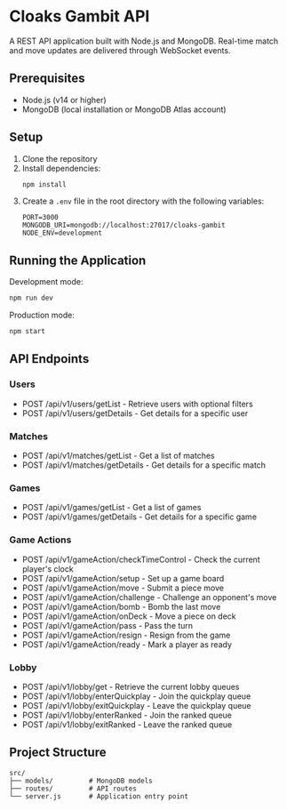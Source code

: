# Cloaks Gambit API

A REST API application built with Node.js and MongoDB. Real-time match and move
updates are delivered through WebSocket events.

## Prerequisites

- Node.js (v14 or higher)
- MongoDB (local installation or MongoDB Atlas account)

## Setup

1. Clone the repository
2. Install dependencies:
   ```bash
   npm install
   ```
3. Create a `.env` file in the root directory with the following variables:
   ```
   PORT=3000
   MONGODB_URI=mongodb://localhost:27017/cloaks-gambit
   NODE_ENV=development
   ```

## Running the Application

Development mode:
```bash
npm run dev
```

Production mode:
```bash
npm start
```
## API Endpoints

### Users
- POST /api/v1/users/getList - Retrieve users with optional filters
- POST /api/v1/users/getDetails - Get details for a specific user

### Matches
- POST /api/v1/matches/getList - Get a list of matches
- POST /api/v1/matches/getDetails - Get details for a specific match

### Games
- POST /api/v1/games/getList - Get a list of games
- POST /api/v1/games/getDetails - Get details for a specific game

### Game Actions
- POST /api/v1/gameAction/checkTimeControl - Check the current player's clock
- POST /api/v1/gameAction/setup - Set up a game board
- POST /api/v1/gameAction/move - Submit a piece move
- POST /api/v1/gameAction/challenge - Challenge an opponent's move
- POST /api/v1/gameAction/bomb - Bomb the last move
- POST /api/v1/gameAction/onDeck - Move a piece on deck
- POST /api/v1/gameAction/pass - Pass the turn
- POST /api/v1/gameAction/resign - Resign from the game
- POST /api/v1/gameAction/ready - Mark a player as ready

### Lobby
- POST /api/v1/lobby/get - Retrieve the current lobby queues
- POST /api/v1/lobby/enterQuickplay - Join the quickplay queue
- POST /api/v1/lobby/exitQuickplay - Leave the quickplay queue
- POST /api/v1/lobby/enterRanked - Join the ranked queue
- POST /api/v1/lobby/exitRanked - Leave the ranked queue

## Project Structure

```
src/
├── models/         # MongoDB models
├── routes/         # API routes
└── server.js       # Application entry point
```

